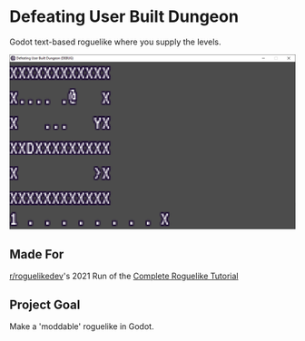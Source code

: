 # Defeating User Built Dungeon
 Godot text-based roguelike where you supply the levels.

![Banner First Version](.//v0.2-alpha-screen1.png)

## Made For
[r/roguelikedev](https://www.reddit.com/r/roguelikedev/)'s 2021 Run of the [Complete Roguelike Tutorial](http://rogueliketutorials.com/)

## Project Goal
Make a 'moddable' roguelike in Godot.
